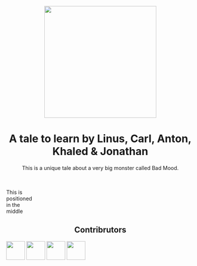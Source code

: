 <p align="center">
  <img src="https://www.pinclipart.com/picdir/big/13-134576_stock-market-monster-clip-art-scary-monster-png.png" width="300">
  <h1 align="center">A tale to learn by Linus, Carl, Anton, Khaled & Jonathan</h1>
  <p align="center">This is a unique tale about a very big monster called Bad Mood.<p>
</p>

  <br>
  <br>

<div style="display:table;width:30px;height:60px;">
  <div style="display:table-cell;height:30px;">This is positioned in the middle</div>
</div>

<p align="center">
  <h2 align="center">Contribrutors</h2>
  <img src="https://avatars1.githubusercontent.com/u/54643453?s=400&v=4" width="50">
  <img src="https://avatars1.githubusercontent.com/u/56957032?s=400&v=4" width="50">
  <img src="https://avatars1.githubusercontent.com/u/54643453?s=400&v=4" width="50">
  <img src="https://avatars1.githubusercontent.com/u/56957032?s=400&v=4" width="50">
</p>
